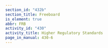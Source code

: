 ```yaml
---
section_id: "432b"
section_title: Freeboard
is_element: true
abbr: FRB
activity_id: "430"
activity_title: Higher Regulatory Standards
page_in_manual: 430-6
---
```

